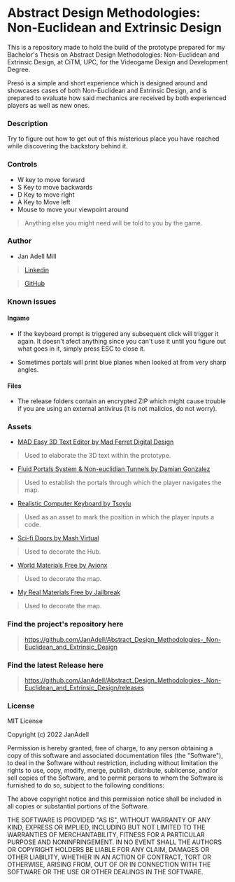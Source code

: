 # Abstract Design Methodologies: Non-Euclidean and Extrinsic Design

This is a repository made to hold the build of the prototype prepared for my Bachelor's Thesis on Abstract Design Methodologies: Non-Euclidean and Extrinsic Design, at CiTM, UPC, for the Videogame Design and Development Degree.

Presó is a simple and short experience which is designed around and showcases cases of both Non-Euclidean and Extrinsic Design, and is prepared to evaluate how said mechanics are received by both experienced players as well as new ones.

### Description

Try to figure out how to get out of this misterious place you have reached while discovering the backstory behind it.

### Controls

* W key to move forward
* S Key to move backwards
* D Key to move right
* A Key to Move left
* Mouse to move your viewpoint around

> Anything else you might need will be told to you by the game. 

### Author

* Jan Adell Mill
> [Linkedin](https://www.linkedin.com/in/jan-adell-mill-41a5341a3/)

> [GitHub](https://github.com/JanAdell)

### Known issues

#### Ingame

* If the keyboard prompt is triggered any subsequent click will trigger it again. It doesn't afect anything since you can't use it until you figure out what goes in it, simply press ESC to close it.

* Sometimes portals will print blue planes when looked at from very sharp angles. 

#### Files

* The release folders contain an encrypted ZIP which might cause trouble if you are using an external antivirus (it is not malicios, do not worry).


### Assets

* [MAD Easy 3D Text Editor by Mad Ferret Digital Design](https://assetstore.unity.com/packages/3d/props/mad-easy-3d-text-editor-213243#description)
> Used to elaborate the 3D text within the prototype.

* [Fluid Portals System & Non-euclidian Tunnels by Damian Gonzalez](https://assetstore.unity.com/packages/3d/environments/fantasy/fluid-portals-system-non-euclidian-tunnels-163699#description)
> Used to establish the portals through which the player navigates the map.

* [Realistic Computer Keyboard by Tsoylu](https://assetstore.unity.com/packages/3d/props/electronics/realistic-computer-keyboard-215509)
> Used as an asset to mark the position in which the player inputs a code. 

* [Sci-fi Doors by Mash Virtual](https://assetstore.unity.com/packages/3d/environments/sci-fi/sci-fi-doors-162876#publisher)
> Used to decorate the Hub.

* [World Materials Free by Avionx](https://assetstore.unity.com/packages/2d/textures-materials/world-materials-free-150182#description)
> Used to decorate the map.

* [My Real Materials Free by Jailbreak](https://assetstore.unity.com/packages/2d/textures-materials/my-real-materials-free-202253)
> Used to decorate the map.

### Find the project's repository here

> https://github.com/JanAdell/Abstract_Design_Methodologies-_Non-Euclidean_and_Extrinsic_Design

### Find the latest Release here

> https://github.com/JanAdell/Abstract_Design_Methodologies-_Non-Euclidean_and_Extrinsic_Design/releases

### License

MIT License

Copyright (c) 2022 JanAdell

Permission is hereby granted, free of charge, to any person obtaining a copy
of this software and associated documentation files (the "Software"), to deal
in the Software without restriction, including without limitation the rights
to use, copy, modify, merge, publish, distribute, sublicense, and/or sell
copies of the Software, and to permit persons to whom the Software is
furnished to do so, subject to the following conditions:

The above copyright notice and this permission notice shall be included in all
copies or substantial portions of the Software.

THE SOFTWARE IS PROVIDED "AS IS", WITHOUT WARRANTY OF ANY KIND, EXPRESS OR
IMPLIED, INCLUDING BUT NOT LIMITED TO THE WARRANTIES OF MERCHANTABILITY,
FITNESS FOR A PARTICULAR PURPOSE AND NONINFRINGEMENT. IN NO EVENT SHALL THE
AUTHORS OR COPYRIGHT HOLDERS BE LIABLE FOR ANY CLAIM, DAMAGES OR OTHER
LIABILITY, WHETHER IN AN ACTION OF CONTRACT, TORT OR OTHERWISE, ARISING FROM,
OUT OF OR IN CONNECTION WITH THE SOFTWARE OR THE USE OR OTHER DEALINGS IN THE
SOFTWARE.
